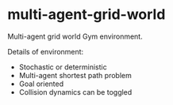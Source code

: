 # multi-agent-grid-world
Multi-agent grid world Gym environment.

Details of environment:
 - Stochastic or deterministic
 - Multi-agent shortest path problem
 - Goal oriented
 - Collision dynamics can be toggled
